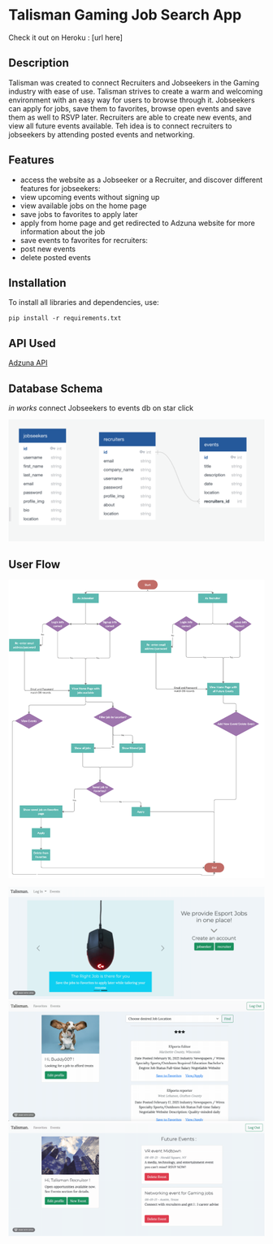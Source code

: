 # Talisman Gaming Job Search App

Check it out on Heroku : [url here]

## Description

Talisman was created to connect Recruiters and Jobseekers in the Gaming industry with ease of use. Talisman strives to create a warm and welcoming environment with an easy way for users to browse through it. Jobseekers can apply for jobs, save them to favorites, browse open events and save them as well to RSVP later. Recruiters are able to create new events, and view all future events available. Teh idea is to connect recruiters to jobseekers by attending posted events and networking.

## Features

- access the website as a Jobseeker or a Recruiter, and discover different features
  for jobseekers:
- view upcoming events without signing up
- view available jobs on the home page
- save jobs to favorites to apply later
- apply from home page and get redirected to Adzuna website for more information about the job
- save events to favorites
  for recruiters:
- post new events
- delete posted events

## Installation

To install all libraries and dependencies, use:

```
pip install -r requirements.txt
```

## API Used

[Adzuna API](https://api.adzuna.com)

## Database Schema

*in works* connect Jobseekers to events db on star click

![db_image](./static/db.png)

## User Flow

![userflow_image](./static/userflow0.png)

![homepage_gif](./static/homepage.gif)
![jobseeeker_gif](./static/jobseeker.gif)
![recruiter_gif](./static/recruiter.gif)
